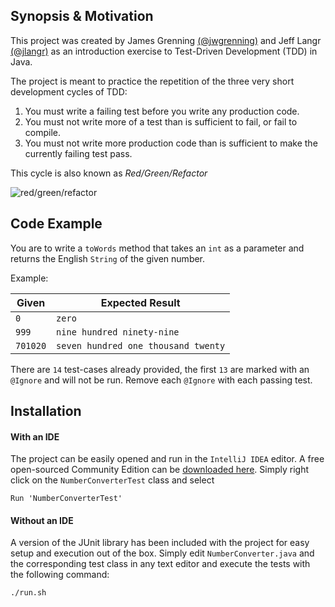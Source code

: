 ## Synopsis & Motivation
This project was created by James Grenning [(@jwgrenning)](https://github.com/jwgrenning) and Jeff Langr [(@jlangr)](https://github.com/jlangr) 
as an introduction exercise to Test-Driven Development (TDD) in Java.

The project is meant to practice the repetition of the three very short development cycles of TDD:  

1. You must write a failing test before you write any production code.  
2. You must not write more of a test than is sufficient to fail, or fail to compile.  
3. You must not write more production code than is sufficient to make the currently failing test pass.  

This cycle is also known as _Red/Green/Refactor_  
  
![red/green/refactor](http://marcabraham.files.wordpress.com/2012/04/06_red_green_refactor.jpg)
  
## Code Example
You are to write a `toWords` method that takes an `int` as a parameter and returns the English `String` of the given number.  
  
Example:  

| Given         | Expected Result |
| ------------- |---------------- |
| `0`           | `zero`          |
| `999`         | `nine hundred ninety-nine`|
| `701020`      | `seven hundred one thousand twenty`|

There are `14` test-cases already provided, the first `13` are marked with an `@Ignore` and will not be run. Remove each `@Ignore` with each passing test.

## Installation

#### With an IDE
The project can be easily opened and run in the `IntelliJ IDEA` editor. A free open-sourced Community Edition can be [downloaded here](https://www.jetbrains.com/idea/#chooseYourEdition). Simply right click on the `NumberConverterTest` class and select
```
Run 'NumberConverterTest'
```

#### Without an IDE
A version of the JUnit library has been included with the project for easy setup and execution out of the box. Simply edit `NumberConverter.java` and the corresponding test class in any text editor and execute the tests with the following command:
```
./run.sh
```
 
 
